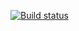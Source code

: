 [![Build status](https://ci.appveyor.com/api/projects/status/6gku7kn9vpaxba1j/branch/main?svg=true)](https://ci.appveyor.com/project/Iseedeadtoads/automation4/branch/main)
